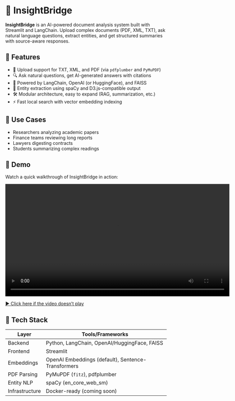 # 🚀 InsightBridge

**InsightBridge** is an AI-powered document analysis system built with Streamlit and LangChain. Upload complex documents (PDF, XML, TXT), ask natural language questions, extract entities, and get structured summaries with source-aware responses.


## 🧠 Features

- 📄 Upload support for TXT, XML, and PDF (via `pdfplumber` and `PyMuPDF`)
- 🔍 Ask natural questions, get AI-generated answers with citations
- 🧩 Powered by LangChain, OpenAI (or HuggingFace), and FAISS
- 🧠 Entity extraction using spaCy and D3.js-compatible output
- 🛠️ Modular architecture, easy to expand (RAG, summarization, etc.)
- ⚡ Fast local search with vector embedding indexing


## 🎯 Use Cases

- Researchers analyzing academic papers
- Finance teams reviewing long reports
- Lawyers digesting contracts
- Students summarizing complex readings

## 🎥 Demo
Watch a quick walkthrough of InsightBridge in action:

<video src="https://github.com/vageeshadatta2000/InsightBridge/raw/main/assets/Insight-Demo.mp4" controls width="700">
  Your browser does not support the video tag.
</video>

[▶️ Click here if the video doesn’t play](https://github.com/vageeshadatta2000/InsightBridge/edit/main/README.md#:~:text=Insight%2D-,Demo.mp4)


## 🧰 Tech Stack

| Layer         | Tools/Frameworks                                 |
|---------------|--------------------------------------------------|
| Backend       | Python, LangChain, OpenAI/HuggingFace, FAISS     |
| Frontend      | Streamlit                                        |
| Embeddings    | OpenAI Embeddings (default), Sentence-Transformers |
| PDF Parsing   | PyMuPDF (`fitz`), pdfplumber                     |
| Entity NLP    | spaCy (en_core_web_sm)                           |
| Infrastructure| Docker-ready (coming soon)                       |


